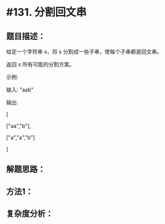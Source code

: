 #131. 分割回文串
================

题目描述：
---------

给定一个字符串 s，将 s 分割成一些子串，使每个子串都是回文串。

返回 s 所有可能的分割方案。

示例:

输入: "aab"

输出:

[

  ["aa","b"],
  
  ["a","a","b"]
  
]

解题思路：
--------

方法1：
------

复杂度分析：
----------
